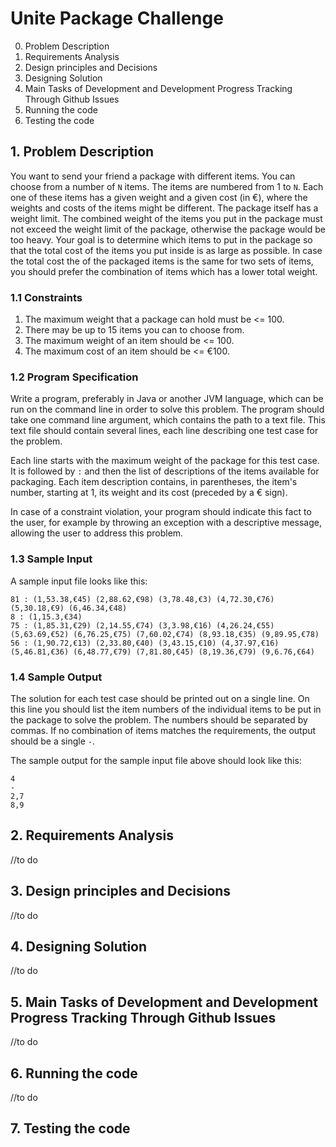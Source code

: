 # Unite Package Challenge

0) Problem Description
1) Requirements Analysis
2) Design principles and Decisions
3) Designing Solution
4) Main Tasks of Development and Development Progress Tracking Through Github Issues
5) Running the code
6) Testing the code

## 1. Problem Description

You want to send your friend a package with different items. You can choose from a number of `N` items. The items are numbered from 1 to `N`. Each one of these items has a given weight and a given cost (in €), where the weights and costs of the items might be different. The package itself has a weight limit. The combined weight of the items you put in the package must not exceed the weight limit of the package, otherwise the package would be too heavy.
Your goal is to determine which items to put in the package so that the total cost of the items you put inside is as large as possible. In case the total cost the of the packaged items is the same for two sets of items, you should prefer the combination of items which has a lower total weight.

### 1.1 Constraints

1. The maximum weight that a package can hold must be <= 100.
2. There may be up to 15 items you can to choose from.
3. The maximum weight of an item should be <= 100.
4. The maximum cost of an item should be <= €100.

### 1.2 Program Specification

Write a program, preferably in Java or another JVM language, which can be run on the command line in order to solve this problem. The program should take one command line argument, which contains the path to a text file. This text file should contain several lines, each line describing one test case for the problem.

Each line starts with the maximum weight of the package for this test case. It is followed by ` : ` and then the list of descriptions of the items available for packaging. Each item description contains, in parentheses, the item's number, starting at 1, its weight and its cost (preceded by a € sign).

In case of a constraint violation, your program should indicate this fact to the user, for example by throwing an exception with a descriptive message, allowing the user to address this problem.

### 1.3 Sample Input

A sample input file looks like this:

```
81 : (1,53.38,€45) (2,88.62,€98) (3,78.48,€3) (4,72.30,€76) (5,30.18,€9) (6,46.34,€48)
8 : (1,15.3,€34)
75 : (1,85.31,€29) (2,14.55,€74) (3,3.98,€16) (4,26.24,€55) (5,63.69,€52) (6,76.25,€75) (7,60.02,€74) (8,93.18,€35) (9,89.95,€78)
56 : (1,90.72,€13) (2,33.80,€40) (3,43.15,€10) (4,37.97,€16) (5,46.81,€36) (6,48.77,€79) (7,81.80,€45) (8,19.36,€79) (9,6.76,€64)
```

### 1.4 Sample Output

The solution for each test case should be printed out on a single line. On this line you should list the item numbers of the individual items to be put in the package to solve the problem. The numbers should be separated by commas. If no combination of items matches the requirements, the output should be a single `-`.

The sample output for the sample input file above should look like this:

```
4
-
2,7
8,9
```

## 2. Requirements Analysis
//to do
## 3. Design principles and Decisions
//to do
## 4. Designing Solution
//to do
## 5. Main Tasks of Development and Development Progress Tracking Through Github Issues
//to do
## 6. Running the code
//to do
## 7. Testing the code
